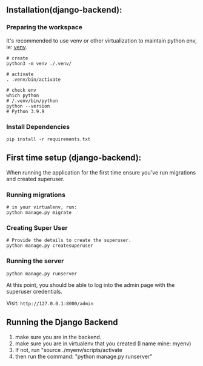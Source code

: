 
## Installation(django-backend):

### Preparing the workspace

It's recommended to use venv or other virtualization to maintain python env, ie: [venv](https://docs.python.org/3/library/venv.html).

```shell
# create
python3 -m venv ./.venv/

# activate
. .venv/bin/activate

# check env
which python
# /.venv/bin/python
python --version
# Python 3.9.9
```

### Install Dependencies

```shell
pip install -r requirements.txt
```


## First time setup (django-backend):

When running the application for the first time ensure you've run migrations and created superuser.

### Running migrations
```shell
# in your virtualenv, run:
python manage.py migrate
```

### Creating Super User

```shell
# Provide the details to create the superuser.
python manage.py createsuperuser
```

### Running the server

```shell
python manage.py runserver
```

At this point, you should be able to log into the admin page with the superuser credentials.

Visit: `http://127.0.0.1:8000/admin`

## Running the Django Backend

1. make sure you are in the backend.
2. make sure you are in virtualenv that you created (I name mine: myenv)
3. If not, run "source ./myenv/scripts/activate
4. then run the command: "python manage.py runserver"
